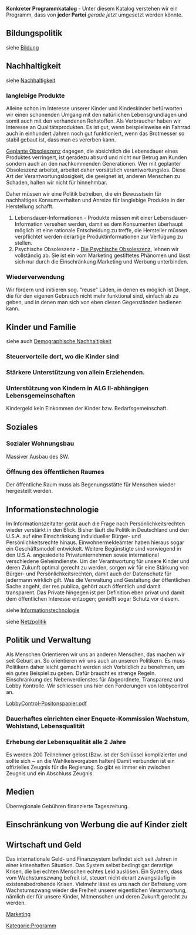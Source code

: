 **Konkreter Programmkatalog** - Unter diesem Katalog verstehen wir ein
Programm, dass von **jeder Partei** *gerade jetzt* umgesetzt werden
könnte.

Bildungspolitik
---------------

siehe [Bildung](/wiki/Bildung "wikilink")

Nachhaltigkeit
--------------

siehe [Nachhaltigkeit](/wiki/Nachhaltigkeit "wikilink")

### langlebige Produkte

Alleine schon im Interesse unserer Kinder und Kindeskinder befürworten
wir einen schonenden Umgang mit den natürlichen Lebensgrundlagen und
somit auch mit den vorhandenen Rohstoffen. Als Verbraucher haben wir
Interesse an Qualitätsprodukten. Es ist gut, wenn beispielsweise ein
Fahrrad auch in einhundert Jahren noch gut funktioniert, wenn das
Brotmesser so stabil gebaut ist, dass man es vererben kann.

[Geplante
Obsoleszenz](https://de.wikipedia.org/wiki/Geplante_Obsoleszenz)
dagegen, die absichtlich die Lebensdauer eines Produktes verringert, ist
geradezu absurd und nicht nur Betrug am Kunden sondern auch an den
nachkommenden Generationen. Wer mit geplanter Obsoleszenz arbeitet,
arbeitet daher vorsätzlich verantwortungslos. Diese Art der
Verantwortungslosigkeit, die geeignet ist, anderen Menschen zu Schaden,
halten wir nicht für hinnehmbar.

Daher müssen wir eine Politik betreiben, die ein Bewusstsein für
nachhaltiges Konsumverhalten und Anreize für langlebige Produkte in der
Herstellung schafft.

1.  Lebensdauer-Informationen - Produkte müssen mit einer
    Lebensdauer-Information versehen werden, damit es dem Konsumenten
    überhaupt möglich ist eine rationale Entscheidung zu treffe, die
    Hersteller müssen verpflichtet werden derartige Produktinformationen
    zur Verfügung zu stellen.
2.  Psychische Obsoleszenz - [ Die Psychische
    Obsoleszenz](https://de.wikipedia.org/wiki/Obsoleszenz#Psychische_Obsoleszenz "wikilink"),
    lehnen wir vollständig ab. Sie ist ein vom Marketing gestiftetes
    Phänomen und lässt sich nur durch die Einschränkung Marketing und
    Werbung unterbinden.

### Wiederverwendung

Wir fördern und initiieren sog. "reuse" Läden, in denen es möglich ist
Dinge, die für den eigenen Gebrauch nicht mehr funktional sind, einfach
ab zu geben, und in denen man sich von eben diesen Gegenständen bedienen
kann.

Kinder und Familie
------------------

siehe auch [Demographische
Nachhaltigkeit](/wiki/Demographische_Nachhaltigkeit "wikilink")

### Steuervorteile dort, wo die Kinder sind

### Stärkere Unterstützung von allein Erziehenden.

### Unterstützung von Kindern in ALG II-abhängigen Lebensgemeinschaften

Kindergeld kein Einkommen der Kinder bzw. Bedarfsgemeinschaft.

Soziales
--------

### Sozialer Wohnungsbau

Massiver Ausbau des SW.

### Öffnung des öffentlichen Raumes

Der öffentliche Raum muss als Begenungsstätte für Menschen wieder
hergestellt werden.

Informationstechnologie
-----------------------

Im Informationszeitalter gerät auch die Frage nach
Persönlichkeitsrechten wieder verstärkt in den Blick. Bisher läuft die
Politik in Deutschland und den U.S.A. auf eine Einschränkung
individueller Bürger- und Persönlichkeitsrechte hinaus.
Einwohnermeldeämter haben hieraus sogar ein Geschäftsmodell entwickelt.
Weitere Begünstigte sind vorwiegend in den U.S.A. angesiedelte
Privatunternehmen sowie international verschiedene Geheimdienste. Um der
Verantwortung für unsere Kinder und deren Zukunft optimal gerecht zu
werden, sorgen wir für eine Stärkung von Bürger- und
Persönlichkeitsrechten, damit auch der Datenschutz für jedermann
wirklich gilt. Was die Verwaltung und Gestaltung der öffentlichen Sache
angeht, der res publica, gehört auch öffentlich und damit transparent.
Das Private hingegen ist per Definition eben privat und damit dem
öffentlichen Interesse entzogen; genießt sogar Schutz vor diesem.

siehe [Informationstechnologie](/wiki/Informationstechnologie "wikilink")

siehe [Netzpolitik](/wiki/Netzpolitik "wikilink")

Politik und Verwaltung
----------------------

Als Menschen Orientieren wir uns an anderen Menschen, das machen wir
seit Geburt an. So orientieren wir uns auch an unseren Politikern. Es
muss Politikern daher leicht gemacht werden sich Vorbildlich zu
benehmen, um ein gutes Beispiel zu geben. Dafür braucht es strenge
Regeln. Einschränkung des Nebenverdienstes für Abgeordnete, Transparenz
und Lobby Kontrolle. Wir schliessen uns hier den Forderungen von
lobbycontrol an.

[LobbyControl-Positonspapier.pdf](https://www.lobbycontrol.de/wp-content/uploads/LobbyControl-Positonspapier.pdf)

### Dauerhaftes einrichten einer Enquete-Kommission Wachstum, Wohlstand, Lebensqualität

### Erhebung der Lebensqualität alle 2 Jahre

Es werden 200 Teilnehmer gelost.(Bzw. ist der Schlüssel komplizierter
und sollte sich ~ an die Wahlkeisvorgaben halten) Damit verbunden ist
ein offizielles Zeugnis für die Regierung. So gibt es immer ein zwischen
Zeugnis und ein Abschluss Zeugnis.

Medien
------

Überregionale Gebühren finanzierte Tageszeitung.

Einschränkung von Werbung die auf Kinder zielt
----------------------------------------------

Wirtschaft und Geld
-------------------

Das internationale Geld- und Finanzsystem befindet sich seit Jahren in
einer krisenhaften Situation. Das System selbst bedingt gar derartige
Krisen, die bei echten Menschen echtes Leid auslösen. Ein System, dass
vom Wachstumszwang befreit ist, steuert nicht derart zwangsläufig in
existensbedrohende Krisen. Vielmehr lässt es uns nach der Befreiung vom
Wachstumszwang wieder die Freiheit unserer eigentlichen Verantwortung,
nämlich der für unsere Kinder, Mitmenschen und deren Zukunft gerecht zu
werden.

[Marketing](/wiki/Marketing "wikilink")

[Kategorie:Programm](/wiki/Kategorie:Programm "wikilink")
